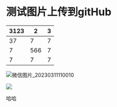 # 测试图片上传到gitHub

| 3123 | 2    | 3    |
| ---- | ---- | ---- |
| 37   | 7    | 7    |
| 7    | 566  | 7    |
| 7    | 7    | 7    |

![微信图片_20230311110010](https://raw.githubusercontent.com/ycnosad/MyMDFiles/master/img/202303111100195.jpg)

![](https://raw.githubusercontent.com/ycnosad/MyMDFiles/master/img/202303111101247.jpeg)



哈哈
